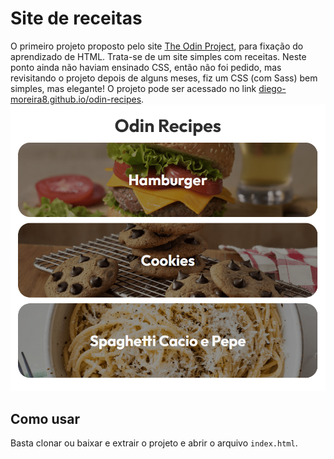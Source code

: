 # Site de receitas

O primeiro projeto proposto pelo site [The Odin Project](https://www.theodinproject.com), para fixação do aprendizado de HTML. Trata-se de um site simples com receitas. Neste ponto ainda não haviam ensinado CSS, então não foi pedido, mas revisitando o projeto depois de alguns meses, fiz um CSS (com Sass) bem simples, mas elegante!
O projeto pode ser acessado no link [diego-moreira8.github.io/odin-recipes](https://diego-moreira8.github.io/odin-recipes/).
![image](./images/project-screenshot.png)

## Como usar

Basta clonar ou baixar e extrair o projeto e abrir o arquivo `index.html`.
